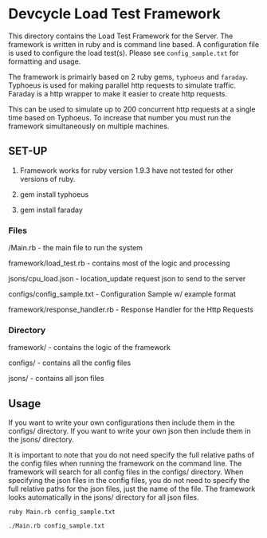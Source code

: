 #  Devcycle Load Test Framework

This directory contains the Load Test Framework for the Server.
The framework is written in ruby and is command line based.
A configuration file is used to configure the load test(s). Please see
`config_sample.txt` for formatting and usage.

The framework is primairly based on 2 ruby gems, `typhoeus` and
`faraday`. Typhoeus is used for making parallel http requests
to simulate traffic. Faraday is a http wrapper to make it
easier to create http requests.

This can be used to simulate up to 200 concurrent http requests at a single time
based on Typhoeus. To increase that number you must run the framework
simultaneously on multiple machines.

##  SET-UP
1. Framework works for ruby version 1.9.3 have not tested for other versions of ruby.

2. gem install typhoeus

3. gem install faraday

###  Files
/Main.rb - the main file to run the system

framework/load_test.rb - contains most of the logic and processing

jsons/cpu_load.json - location_update request json to send to the server

configs/config_sample.txt - Configuration Sample w/ example format

framework/response_handler.rb - Response Handler for the Http Requests

###  Directory
framework/ - contains the logic of the framework

configs/ - contains all the config files

jsons/ - contains all json files


##  Usage

If you want to write your own configurations then include them in the configs/ directory. If you want
to write your own json then include them in the jsons/ directory. 

It is important to note that you do not need specify the full relative paths
of the config files when running the framework on the command line. The framework
will search for all config files in the configs/ directory. When specifying the json
files in the config files, you do not need to specify the full relative paths
for the json files, just the name of the file. The framework looks automatically
in the jsons/ directory for all json files. 

`ruby Main.rb config_sample.txt`

`./Main.rb config_sample.txt`


